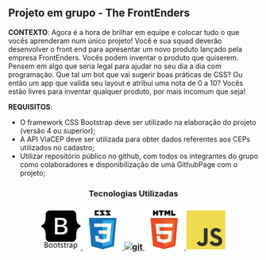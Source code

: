 ## Projeto em grupo - The FrontEnders

**CONTEXTO**: 
Agora é a hora de brilhar em equipe e colocar tudo o que vocês aprenderam num único projeto! Você e sua squad deverão desenvolver o front end para apresentar um novo produto lançado pela empresa FrontEnders. Vocês podem inventar o produto que quiserem. Pensem em algo que seria legal para ajudar no seu dia a dia com programação. Que tal um bot que vai sugerir boas práticas de CSS? Ou então um app que valida seu layout e atribui uma nota de 0 a 10? Vocês estão livres para inventar qualquer produto, por mais incomum que seja!

**REQUISITOS**:
- O framework CSS Bootstrap deve ser utilizado na elaboração do projeto (versão 4 ou superior);
- A API ViaCEP deve ser utilizada para obter dados referentes aos CEPs utilizados no cadastro;
- Utilizar repositório público no github, com todos os integrantes do grupo como colaboradores e disponibilização de uma GithubPage com o projeto;
<h3 align="center">Tecnologias Utilizadas</h3>  
  
<h3 align="center">
<a href="https://getbootstrap.com" target="_blank" rel="noreferrer">
 <img src="https://raw.githubusercontent.com/devicons/devicon/master/icons/bootstrap/bootstrap-plain-wordmark.svg" alt="bootstrap" width="80" height="80"/> </a> 
<a href="https://www.w3schools.com/css/" target="_blank" rel="noreferrer"> <img src="https://raw.githubusercontent.com/devicons/devicon/master/icons/css3/css3-original-wordmark.svg" alt="css3" width="80" height="80"/> </a>
 <a href="https://git-scm.com/" target="_blank" rel="noreferrer"> <img src="https://www.vectorlogo.zone/logos/git-scm/git-scm-icon.svg" alt="git" width="80" height="80"/> </a> 
 <a href="https://www.w3.org/html/" target="_blank" rel="noreferrer"> <img src="https://raw.githubusercontent.com/devicons/devicon/master/icons/html5/html5-original-wordmark.svg" alt="html5" width="80" height="80"/> </a>
  <a href="https://developer.mozilla.org/en-US/docs/Web/JavaScript" target="_blank" rel="noreferrer"> <img src="https://raw.githubusercontent.com/devicons/devicon/master/icons/javascript/javascript-original.svg" alt="javascript" width="80" height="80"/> </a> </h3>